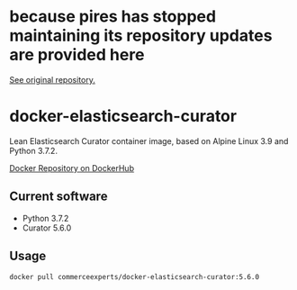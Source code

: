 # because pires has stopped maintaining its repository updates are provided here

[See original repository.](https://github.com/pires/docker-elasticsearch-curator)

# docker-elasticsearch-curator
Lean Elasticsearch Curator container image, based on Alpine Linux 3.9 and Python 3.7.2.

[Docker Repository on DockerHub](https://cloud.docker.com/repository/docker/commerceexperts/docker-elasticsearch-curator)

## Current software

* Python 3.7.2
* Curator 5.6.0

## Usage

```
docker pull commerceexperts/docker-elasticsearch-curator:5.6.0
```
